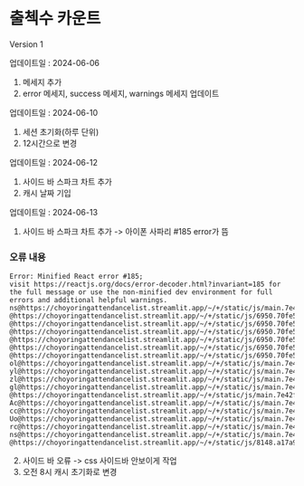# 출첵수 카운트
Version 1

업데이트일 : 2024-06-06
1. 메세지 추가
2. error 메세지, success 메세지, warnings 메세지 업데이트

업데이트일 : 2024-06-10
1. 세션 초기화(하루 단위)
2. 12시간으로 변경

업데이트일 : 2024-06-12
1. 사이드 바 스파크 차트 추가
2. 캐시 날짜 기입

업데이트일 : 2024-06-13
1. 사이드 바 스파크 차트 추가 -> 아이폰 사파리 #185 error가 뜸
### 오류 내용
```
Error: Minified React error #185; 
visit https://reactjs.org/docs/error-decoder.html?invariant=185 for the full message or use the non-minified dev environment for full errors and additional helpful warnings.
ns@https://choyoringattendancelist.streamlit.app/~/+/static/js/main.7e42f54d.js:2:2264194
@https://choyoringattendancelist.streamlit.app/~/+/static/js/6950.70fe55c2.chunk.js:2:149813
@https://choyoringattendancelist.streamlit.app/~/+/static/js/6950.70fe55c2.chunk.js:2:279976
@https://choyoringattendancelist.streamlit.app/~/+/static/js/6950.70fe55c2.chunk.js:2:222568
@https://choyoringattendancelist.streamlit.app/~/+/static/js/6950.70fe55c2.chunk.js:2:222783
@https://choyoringattendancelist.streamlit.app/~/+/static/js/6950.70fe55c2.chunk.js:2:218898
@https://choyoringattendancelist.streamlit.app/~/+/static/js/6950.70fe55c2.chunk.js:2:219173
ol@https://choyoringattendancelist.streamlit.app/~/+/static/js/main.7e42f54d.js:2:2289416
yl@https://choyoringattendancelist.streamlit.app/~/+/static/js/main.7e42f54d.js:2:2296713
zl@https://choyoringattendancelist.streamlit.app/~/+/static/js/main.7e42f54d.js:2:2296557
gl@https://choyoringattendancelist.streamlit.app/~/+/static/js/main.7e42f54d.js:2:2296093
@https://choyoringattendancelist.streamlit.app/~/+/static/js/main.7e42f54d.js:2:2307930
Ac@https://choyoringattendancelist.streamlit.app/~/+/static/js/main.7e42f54d.js:2:2308443
cc@https://choyoringattendancelist.streamlit.app/~/+/static/js/main.7e42f54d.js:2:2302164
Uo@https://choyoringattendancelist.streamlit.app/~/+/static/js/main.7e42f54d.js:2:2242556
rc@https://choyoringattendancelist.streamlit.app/~/+/static/js/main.7e42f54d.js:2:2299049
ns@https://choyoringattendancelist.streamlit.app/~/+/static/js/main.7e42f54d.js:2:2264194
@https://choyoringattendancelist.streamlit.app/~/+/static/js/8148.a17a918e.chunk.js:1:47204
```
2. 사이드 바 오류 -> css 사이드바 안보이게 작업
3. 오전 8시 캐시 초기화로 변경
